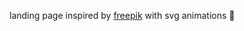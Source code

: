 landing page inspired by [freepik](https://www.freepik.com/free-vector/scientific-research-landing-page-template_7963905.htm#query=scientific%20research&position=22) with svg animations :eyes:
